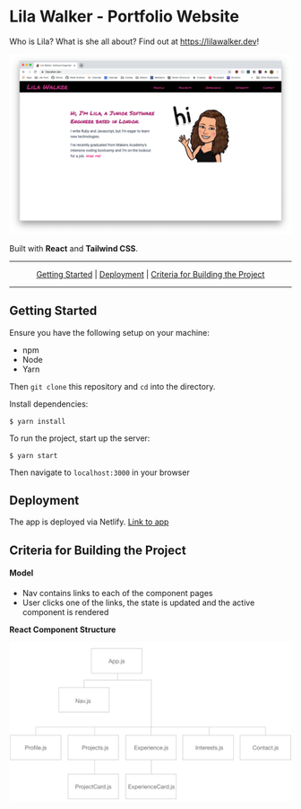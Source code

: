 Lila Walker - Portfolio Website
===================

Who is Lila? What is she all about? Find out at https://lilawalker.dev!

![Screenshot](public/Screenshot.png)

Built with **React** and **Tailwind CSS**.

---

<div align="center">

[Getting Started](#getting-started) | [Deployment](#deployment) | [Criteria for Building the Project](#criteria-for-building-the-project)

</div>

---

## Getting Started

Ensure you have the following setup on your machine:

- npm
- Node
- Yarn

Then `git clone` this repository and `cd` into the directory.

Install dependencies:

```
$ yarn install
```

To run the project, start up the server:

```
$ yarn start
```

Then navigate to `localhost:3000` in your browser

## Deployment

The app is deployed via Netlify. [Link to app](https://lilawalker.dev)

## Criteria for Building the Project

#### Model

- Nav contains links to each of the component pages
- User clicks one of the links, the state is updated and the active component is rendered

**React Component Structure**

![ComponentStructure](public/MySiteComponentStructure.png)
